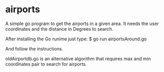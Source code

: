# airports
A simple go program to get the airports in a given area. 
It needs the user coordinates and the distance in Degrees to search. 

After installing the Go runime just type:
$ go run airportsAround.go

And follow the instructions. 


oldAirportdb.go is an alternative algorithm that requires max and min coordinates pair to search for airports. 
